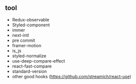 ## tool
* Redux-observable
* Styled-component
* immer
* next-intl
* pre commit
* framer-motion
* is_js
* styled-normalize
* use-deep-compare-effect 
* react-fast-compare
* standard-version
* other good hooks (https://github.com/streamich/react-use)
